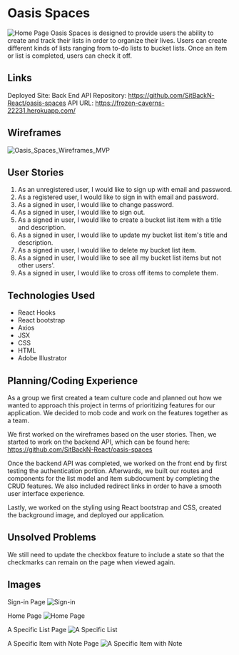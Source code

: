 # Oasis Spaces
![Home Page](https://user-images.githubusercontent.com/53062479/88051231-48468b80-cb26-11ea-88ac-f5a22fa13ba5.png)
Oasis Spaces is designed to provide users the ability to create and track their lists in order to organize their lives. Users can create different kinds of lists ranging from to-do lists to bucket lists. Once an item or list is completed, users can check it off.

## Links
Deployed Site:
Back End API Repository: https://github.com/SitBackN-React/oasis-spaces
API URL: https://frozen-caverns-22231.herokuapp.com/

## Wireframes
![Oasis_Spaces_Wireframes_MVP](https://media.git.generalassemb.ly/user/28180/files/0ded7200-c680-11ea-9f32-be91c9f7385b)

## User Stories
1. As an unregistered user, I would like to sign up with email and password.
2. As a registered user, I would like to sign in with email and password.
3. As a signed in user, I would like to change password.
4. As a signed in user, I would like to sign out.
5. As a signed in user, I would like to create a bucket list item with a title and description.
6. As a signed in user, I would like to update my bucket list item's title and description.
7. As a signed in user, I would like to delete my bucket list item.
8. As a signed in user, I would like to see all my bucket list items but not other users'.
9. As a signed in user, I would like to cross off items to complete them.

## Technologies Used
- React Hooks
- React bootstrap
- Axios
- JSX
- CSS
- HTML
- Adobe Illustrator

## Planning/Coding Experience
As a group we first created a team culture code and planned out how we wanted to approach this project in terms of prioritizing features for our application. We decided to mob code and work on the features together as a team.

We first worked on the wireframes based on the user stories. Then, we started to work on the backend API, which can be found here: https://github.com/SitBackN-React/oasis-spaces

Once the backend API was completed, we worked on the front end by first testing the authentication portion. Afterwards, we built our routes and components for the list model and item subdocument by completing the CRUD features. We also included redirect links in order to have a smooth user interface experience.

Lastly, we worked on the styling using React bootstrap and CSS, created the background image, and deployed our application.

## Unsolved Problems
We still need to update the checkbox feature to include a state so that the checkmarks can remain on the page when viewed again.

## Images
Sign-in Page
![Sign-in](https://user-images.githubusercontent.com/53062479/88051203-3ebd2380-cb26-11ea-9ac0-237e7c0238e1.png)

Home Page
![Home Page](https://user-images.githubusercontent.com/53062479/88051231-48468b80-cb26-11ea-88ac-f5a22fa13ba5.png)

A Specific List Page
![A Specific List](https://user-images.githubusercontent.com/53062479/88051357-788e2a00-cb26-11ea-8660-c8f74586faba.png)

A Specific Item with Note Page
![A Specific Item with Note](https://user-images.githubusercontent.com/53062479/88051373-7f1ca180-cb26-11ea-865c-0dc74c73353f.png)
